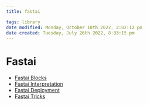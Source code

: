 ```yaml
---
title: fastai

tags: library 
date modified: Monday, October 10th 2022, 2:02:12 pm
date created: Tuesday, July 26th 2022, 8:33:15 pm
---
```


# Fastai
- [Fastai Blocks](Fastai%20Blocks.md)
- [Fastai Interpretation](Fastai%20Interpretation.md)
- [Fastai Deployment](Fastai%20Deployment.md)
- [Fastai Tricks](Fastai%20Tricks.md)

